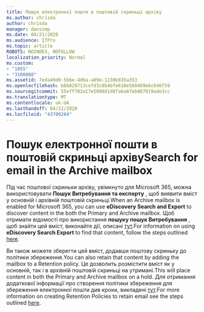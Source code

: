 ```yaml
---
title: Пошук електронної пошти в поштовій скриньці архіву
ms.author: chrisda
author: chrisda
manager: dansimp
ms.date: 04/21/2020
ms.audience: ITPro
ms.topic: article
ROBOTS: NOINDEX, NOFOLLOW
localization_priority: Normal
ms.custom:
- "1055"
- "3100008"
ms.assetid: 7eda49d0-5b6e-4dba-a89e-1150b835a353
ms.openlocfilehash: b6b829713cefd3c8b4bfe610e560469e6c646f59
ms.sourcegitcommit: 55eff703a17e500681d8fa6a87eb067019ade3cc
ms.translationtype: MT
ms.contentlocale: uk-UA
ms.lasthandoff: 04/22/2020
ms.locfileid: "43709284"
---
```

# <a name="search-for-email-in-the-archive-mailbox"></a><span data-ttu-id="34565-102">Пошук електронної пошти в поштовій скриньці архіву</span><span class="sxs-lookup"><span data-stu-id="34565-102">Search for email in the Archive mailbox</span></span>

<span data-ttu-id="34565-103">Під час поштової скриньки архіву, увімкнуто для Microsoft 365, можна використовувати **Пошук Витребування та експорту** , щоб виявити вміст у основній і архівній поштовій скриньці.</span><span class="sxs-lookup"><span data-stu-id="34565-103">When an Archive mailbox is enabled for Microsoft 365, you can use **eDiscovery Search and Export** to discover content in the both the Primary and Archive mailbox.</span></span> <span data-ttu-id="34565-104">Щоб отримати відомості про використання **пошуку пошук Витребування** , щоб знайти цей вміст, виконайте дії, описані [тут](https://docs.microsoft.com/office365/securitycompliance/export-search-results).</span><span class="sxs-lookup"><span data-stu-id="34565-104">For information on using **eDiscovery Search Export** to find that content, follow the steps outlined [here](https://docs.microsoft.com/office365/securitycompliance/export-search-results).</span></span>
  
<span data-ttu-id="34565-105">Ви також можете зберегти цей вміст, додавши поштову скриньку до політики збереження.</span><span class="sxs-lookup"><span data-stu-id="34565-105">You can also retain that content by adding the mailbox to a Retention policy.</span></span> <span data-ttu-id="34565-106">Це дозволить розмістити вміст як у основній, так і в архівній поштовій скриньці на утримані.</span><span class="sxs-lookup"><span data-stu-id="34565-106">This will place content in both the Primary and Archive mailbox on a hold.</span></span> <span data-ttu-id="34565-107">Для отримання додаткової інформації про створення політики збереження для збереження електронної пошти див кроки, викладені [тут](https://docs.microsoft.com/Office365/securitycompliance/retention-policies).</span><span class="sxs-lookup"><span data-stu-id="34565-107">For more information on creating Retention Policies to retain email see the steps outlined [here](https://docs.microsoft.com/Office365/securitycompliance/retention-policies).</span></span>
  